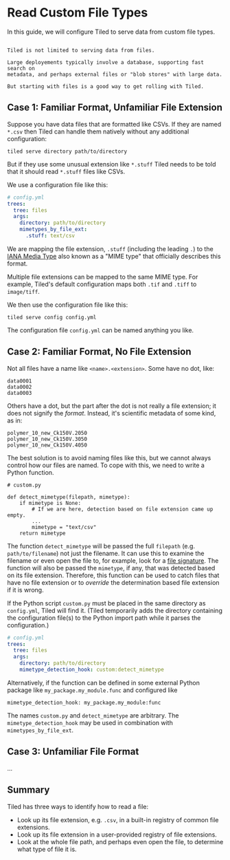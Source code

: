 # Read Custom File Types

In this guide, we will configure Tiled to serve data from custom file types.

```{note}

Tiled is not limited to serving data from files.

Large deployements typically involve a database, supporting fast search on
metadata, and perhaps external files or "blob stores" with large data.

But starting with files is a good way to get rolling with Tiled.
```

## Case 1: Familiar Format, Unfamiliar File Extension

Suppose you have data files that are formatted like CSVs. If they are named
`*.csv` then Tiled can handle them natively without any additional
configuration:

```
tiled serve directory path/to/directory
```

But if they use some unusual extension like `*.stuff` Tiled needs to be
told that it should read `*.stuff` files like CSVs.

We use a configuration file like this:

```yaml
# config.yml
trees:
  tree: files
  args:
    directory: path/to/directory
    mimetypes_by_file_ext:
      .stuff: text/csv
```

We are mapping the file extension, `.stuff` (including the leading `.`) to
the [IANA Media Type](https://www.iana.org/assignments/media-types/media-types.xhtml)
also known as a "MIME type" that officially describes this format.

Multiple file extensions can be mapped to the same MIME type. For example,
Tiled's default configuration maps both `.tif` and `.tiff` to `image/tiff`.

We then use the configuration file like this:

```
tiled serve config config.yml
```

The configuration file `config.yml` can be named anything you like.

## Case 2: Familiar Format, No File Extension

Not all files have a name like `<name>.<extension>`. Some have no dot, like:

```
data0001
data0002
data0003
```

Others have a dot, but the part after the dot is not really a file extension;
it does not signify the _format_. Instead, it's scientific metadata of some
kind, as in:

```
polymer_10_new_Ck150V.2050
polymer_10_new_Ck150V.3050
polymer_10_new_Ck150V.4050
```

The best solution is to avoid naming files like this, but we cannot always
control how our files are named. To cope with this, we need to write a
Python function.

```
# custom.py

def detect_mimetype(filepath, mimetype):
    if mimetype is None:
        # If we are here, detection based on file extension came up empty.
        ...
        mimetype = "text/csv"
    return mimetype
```

The function `detect_mimetype` will be passed the full `filepath` (e.g.
`path/to/filename`) not just the filename. It can use this to examine the
filename or even open the file to, for example, look for a [file
signature](https://en.wikipedia.org/wiki/List_of_file_signatures).  The
function will also be passed the `mimetype`, if any, that was detected based on
its file extension. Therefore, this function can be used to catch files that
have no file extension or to _override_ the determination based file extension
if it is wrong.

If the Python script `custom.py` must be placed in the same directory as
`config.yml`, Tiled will find it. (Tiled temporarily adds the directory
containing the configuration file(s) to the Python import path while
it parses the configuration.)

```yaml
# config.yml
trees:
  tree: files
  args:
    directory: path/to/directory
    mimetype_detection_hook: custom:detect_mimetype
```

Alternatively, if the function can be defined in some external Python package
like `my_package.my_module.func` and configured like

```
mimetype_detection_hook: my_package.my_module:func
```

The names `custom.py` and `detect_mimetype` are arbitrary. The
`mimetype_detection_hook` may be used in combination with
`mimetypes_by_file_ext`.

## Case 3: Unfamiliar File Format

...

## Summary

Tiled has three ways to identify how to read a file:

* Look up its file extension, e.g. `.csv`, in a built-in registry of common
  file extensions.
* Look up its file extension in a user-provided registry of file extensions.
* Look at the whole file path, and perhaps even open the file, to determine
  what type of file it is.
